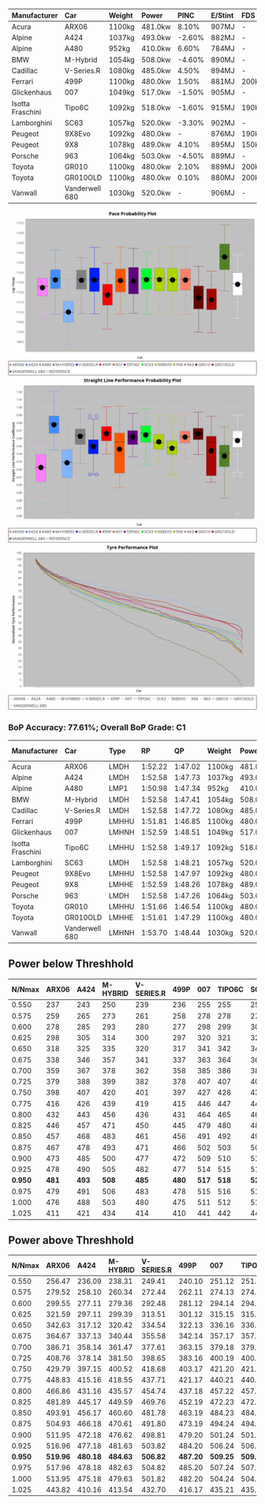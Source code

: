 | Manufacturer     | Car            | Weight | Power   | PINC    | E/Stint | FDS     |
|:-|:-|:-|:-|:-|:-|:-|
| Acura            | ARX06          | 1100kg | 481.0kw | 8.10%   | 907MJ   |    -    |
| Alpine           | A424           | 1037kg | 493.0kw | -2.60%  | 882MJ   |    -    |
| Alpine           | A480           | 952kg  | 410.0kw | 6.60%   | 784MJ   |    -    |
| BMW              | M-Hybrid       | 1054kg | 508.0kw | -4.60%  | 890MJ   |    -    |
| Cadillac         | V-Series.R     | 1080kg | 485.0kw | 4.50%   | 894MJ   |    -    |
| Ferrari          | 499P           | 1100kg | 480.0kw | 1.50%   | 881MJ   | 200kph  |
| Glickenhaus      | 007            | 1049kg | 517.0kw | -1.50%  | 905MJ   |    -    |
| Isotta Fraschini | Tipo6C         | 1092kg | 518.0kw | -1.60%  | 915MJ   | 190kph  |
| Lamborghini      | SC63           | 1057kg | 520.0kw | -3.30%  | 902MJ   |    -    |
| Peugeot          | 9X8Evo         | 1092kg | 480.0kw |    -    | 876MJ   | 190kph  |
| Peugeot          | 9X8            | 1078kg | 489.0kw | 4.10%   | 895MJ   | 150kph  |
| Porsche          | 963            | 1064kg | 503.0kw | -4.50%  | 889MJ   |    -    |
| Toyota           | GR010          | 1100kg | 480.0kw | 2.10%   | 889MJ   | 200kph  |
| Toyota           | GR010OLD       | 1100kg | 480.0kw | 0.10%   | 880MJ   | 200kph  |
| Vanwall          | Vanderwell 680 | 1030kg | 520.0kw |    -    | 906MJ   |    -    |

![PACECHART](./IMG/AUTO.png)
![STRAIGHTLINEPERFORMANCECHART](./IMG/AUTO_sp.png)
![TYREPERFORMANCECHART](./IMG/AUTO_tw.png)

### BoP Accuracy: 77.61%; Overall BoP Grade: C1
| Manufacturer     | Car            | Type  | RP      | QP      | Weight | Power¹  | Threshhold | PINC    | Power²   | E/Stint | AVG Vmax  | FDS     | RDLC | L/Stint | BOP-Grade | Model Accuracy | Model Points | Match%  | SimDiff |
|:-|:-|:-|:-|:-|:-|:-|:-|:-|:-|:-|:-|:-|:-|:-|:-|:-|:-|:-|:-|
| Acura            | ARX06          | LMDH  | 1:52.22 | 1:47.02 | 1100kg | 481.0kw | 250.0kph   | 8.10%   | 520.00kw |  907MJ  | 277.22kph |    -    | 0.97 | 34      | +C1       | 100.00%        | 996          | 78.71%  | #       |
| Alpine           | A424           | LMDH  | 1:52.58 | 1:47.73 | 1037kg | 493.0kw | 250.0kph   | -2.60%  | 480.20kw |  882MJ  | 285.45kph |    -    | 1.02 | 34      | +B1       | 100.00%        | 946          | 87.72%  | #       |
| Alpine           | A480           | LMP1  | 1:50.98 | 1:47.34 |  952kg | 410.0kw | 250.0kph   | 6.60%   | 437.10kw |  784MJ  | 278.49kph |    -    | 0.98 | 32      | -Ω1       | 97.08%         | 1727         | 37.00%  | ±0.36s  |
| BMW              | M-Hybrid       | LMDH  | 1:52.58 | 1:47.41 | 1054kg | 508.0kw | 250.0kph   | -4.60%  | 484.60kw |  890MJ  | 283.11kph |    -    | 1.01 | 34      | ~A1       | 100.00%        | 1998         | 100.00% | #       |
| Cadillac         | V-Series.R     | LMDH  | 1:52.58 | 1:47.72 | 1080kg | 485.0kw | 250.0kph   | 4.50%   | 506.80kw |  894MJ  | 281.02kph |    -    | 0.98 | 34      | +B2       | 98.11%         | 3991         | 84.92%  | ±2.26s  |
| Ferrari          | 499P           | LMHHU | 1:51.81 | 1:46.85 | 1100kg | 480.0kw | 250.0kph   | 1.50%   | 487.20kw |  881MJ  | 281.05kph | 200kph  | 0.99 | 34      | -C1       | 98.72%         | 4180         | 77.30%  | ±2.99s  |
| Glickenhaus      | 007            | LMHNH | 1:52.59 | 1:48.51 | 1049kg | 517.0kw | 250.0kph   | -1.50%  | 509.20kw |  905MJ  | 283.10kph |    -    | 0.95 | 34      | +B2       | 94.07%         | 2174         | 84.90%  | #       |
| Isotta Fraschini | Tipo6C         | LMHHU | 1:52.58 | 1:49.17 | 1092kg | 518.0kw | 250.0kph   | -1.60%  | 509.70kw |  915MJ  | 283.46kph | 190kph  | 1.01 | 34      | +D1       | 97.73%         | 129          | 66.49%  | #       |
| Lamborghini      | SC63           | LMDH  | 1:52.58 | 1:48.21 | 1057kg | 520.0kw | 250.0kph   | -3.30%  | 502.80kw |  902MJ  | 284.96kph |    -    | 1.03 | 34      | +A2       | 100.00%        | 784          | 91.63%  | #       |
| Peugeot          | 9X8Evo         | LMHHU | 1:52.58 | 1:47.97 | 1092kg | 480.0kw | 250.0kph   |    -    | 480.00kw |  876MJ  | 279.26kph | 190kph  | 0.96 | 34      | +B1       | 100.00%        | 636          | 88.69%  | #       |
| Peugeot          | 9X8            | LMHHE | 1:52.59 | 1:48.26 | 1078kg | 489.0kw | 250.0kph   | 4.10%   | 509.00kw |  895MJ  | 280.51kph | 150kph  | 0.99 | 34      | +B1       | 99.28%         | 4250         | 88.43%  | ±2.77s  |
| Porsche          | 963            | LMDH  | 1:52.58 | 1:47.26 | 1064kg | 503.0kw | 250.0kph   | -4.50%  | 480.40kw |  889MJ  | 282.04kph |    -    | 0.99 | 34      | ~A1       | 99.91%         | 11713        | 100.00% | ±1.73s  |
| Toyota           | GR010          | LMHHU | 1:51.66 | 1:46.54 | 1100kg | 480.0kw | 250.0kph   | 2.10%   | 490.10kw |  889MJ  | 281.16kph | 200kph  | 1.00 | 34      | -D1       | 99.90%         | 3123         | 69.55%  | ±2.65s  |
| Toyota           | GR010OLD       | LMHHE | 1:51.61 | 1:47.29 | 1100kg | 480.0kw | 250.0kph   | 0.10%   | 480.50kw |  880MJ  | 277.27kph | 200kph  | 1.00 | 34      | -D2       | 100.00%        | 730          | 62.09%  | ±2.75s  |
| Vanwall          | Vanderwell 680 | LMHNH | 1:53.70 | 1:48.44 | 1030kg | 520.0kw | 0.0kph     |    -    | 520.00kw |  906MJ  | 283.53kph |    -    | 1.02 | 34      | +Ω1       | 95.99%         | 527          | 46.71%  | ±2.54s  |

## Power below Threshhold
| N/Nmax    | ARX06   | A424    | M-HYBRID | V-SERIES.R | 499P    | 007     | TIPO6C  | SC63    | 9X8EVO  | 9X8     | 963     | GR010   | GR010OLD | VANDERWELL 680 | ​     | RPM      | A480       |
|:-|:-|:-|:-|:-|:-|:-|:-|:-|:-|:-|:-|:-|:-|:-|:-|:-|:-|
|  0.550    |  237    |  243    |  250     |  239       |  236    |  255    |  255    |  256    |  236    |  241    |  248    |  236    |  236     |  256           |  ​    |   --     |  0.00      |
|  0.575    |  259    |  265    |  273     |  261       |  258    |  278    |  278    |  279    |  258    |  263    |  271    |  258    |  258     |  279           |  ​    |   --     |  0.00      |
|  0.600    |  278    |  285    |  293     |  280       |  277    |  298    |  299    |  300    |  277    |  282    |  291    |  277    |  277     |  300           |  ​    |   --     |  0.00      |
|  0.625    |  298    |  305    |  314     |  300       |  297    |  320    |  321    |  322    |  297    |  302    |  311    |  297    |  297     |  322           |  ​    |   --     |  0.00      |
|  0.650    |  318    |  325    |  335     |  320       |  317    |  341    |  342    |  343    |  317    |  323    |  332    |  317    |  317     |  343           |  ​    |   --     |  0.00      |
|  0.675    |  338    |  346    |  357     |  341       |  337    |  363    |  364    |  365    |  337    |  343    |  353    |  337    |  337     |  365           |  ​    |   --     |  0.00      |
|  0.700    |  359    |  367    |  378     |  362       |  358    |  385    |  386    |  387    |  358    |  364    |  374    |  358    |  358     |  387           |  ​    |   --     |  0.00      |
|  0.725    |  379    |  388    |  399     |  382       |  378    |  407    |  407    |  409    |  378    |  385    |  395    |  378    |  378     |  409           |  ​    |   --     |  0.00      |
|  0.750    |  398    |  407    |  420     |  401       |  397    |  427    |  428    |  430    |  397    |  404    |  416    |  397    |  397     |  430           |  ​    |   --     |  0.00      |
|  0.775    |  416    |  426    |  439     |  419       |  415    |  446    |  447    |  449    |  415    |  423    |  435    |  415    |  415     |  449           |  ​    |  5000    |  250.35    |
|  0.800    |  432    |  443    |  456     |  436       |  431    |  464    |  465    |  467    |  431    |  439    |  452    |  431    |  431     |  467           |  ​    |  5500    |  295.41    |
|  0.825    |  446    |  457    |  471     |  450       |  445    |  479    |  480    |  482    |  445    |  454    |  467    |  445    |  445     |  482           |  ​    |  6000    |  330.46    |
|  0.850    |  457    |  468    |  483     |  461       |  456    |  491    |  492    |  494    |  456    |  465    |  478    |  456    |  456     |  494           |  ​    |  6500    |  372.52    |
|  0.875    |  467    |  478    |  493     |  471       |  466    |  502    |  503    |  505    |  466    |  475    |  488    |  466    |  466     |  505           |  ​    |  7000    |  416.58    |
|  0.900    |  473    |  485    |  500     |  477       |  472    |  509    |  510    |  512    |  472    |  481    |  495    |  472    |  472     |  512           |  ​    |  7500    |  426.59    |
|  0.925    |  478    |  490    |  505     |  482       |  477    |  514    |  515    |  517    |  477    |  486    |  500    |  477    |  477     |  517           |  ​    |  8000    |  423.59    |
| **0.950** | **481** | **493** | **508**  | **485**    | **480** | **517** | **518** | **520** | **480** | **489** | **503** | **480** | **480**  | **520**        | **​** | **8500** | **426.59** |
|  0.975    |  479    |  491    |  506     |  483       |  478    |  515    |  516    |  518    |  478    |  487    |  501    |  478    |  478     |  518           |  ​    |  9000    |  213.30    |
|  1.000    |  476    |  488    |  503     |  480       |  475    |  511    |  512    |  514    |  475    |  484    |  498    |  475    |  475     |  514           |  ​    |   --     |  0.00      |
|  1.025    |  411    |  421    |  434     |  414       |  410    |  441    |  442    |  444    |  410    |  418    |  430    |  410    |  410     |  444           |  ​    |   --     |  0.00      |

## Power above Threshhold
| N/Nmax    | ARX06      | A424       | M-HYBRID   | V-SERIES.R | 499P       | 007        | TIPO6C     | SC63       | 9X8EVO  | 9X8        | 963        | GR010      | GR010OLD   | VANDERWELL 680 | ​     | RPM      | A480       |
|:-|:-|:-|:-|:-|:-|:-|:-|:-|:-|:-|:-|:-|:-|:-|:-|:-|:-|
|  0.550    |  256.47    |  236.09    |  238.31    |  249.41    |  240.10    |  251.12    |  251.35    |  247.41    |  236    |  251.02    |  236.18    |  241.04    |  236.24    |  256           |  ​    |   --     |  0.00      |
|  0.575    |  279.52    |  258.10    |  260.34    |  272.44    |  262.11    |  274.13    |  274.38    |  270.45    |  258    |  274.03    |  258.20    |  264.04    |  258.26    |  279           |  ​    |   --     |  0.00      |
|  0.600    |  299.55    |  277.11    |  279.36    |  292.48    |  281.12    |  294.14    |  294.41    |  290.49    |  277    |  294.03    |  277.21    |  283.05    |  277.28    |  300           |  ​    |   --     |  0.00      |
|  0.625    |  321.59    |  297.11    |  299.39    |  313.51    |  301.12    |  315.15    |  315.44    |  310.52    |  297    |  315.03    |  297.23    |  303.05    |  297.30    |  322           |  ​    |   --     |  0.00      |
|  0.650    |  342.63    |  317.12    |  320.42    |  334.54    |  322.13    |  336.16    |  336.47    |  331.55    |  317    |  336.03    |  317.24    |  324.05    |  317.32    |  343           |  ​    |   --     |  0.00      |
|  0.675    |  364.67    |  337.13    |  340.44    |  355.58    |  342.14    |  357.17    |  357.50    |  352.59    |  337    |  357.03    |  337.26    |  344.06    |  337.34    |  365           |  ​    |   --     |  0.00      |
|  0.700    |  386.71    |  358.14    |  361.47    |  377.61    |  363.15    |  379.18    |  379.53    |  374.63    |  358    |  379.04    |  358.27    |  365.06    |  358.36    |  387           |  ​    |   --     |  0.00      |
|  0.725    |  408.76    |  378.14    |  381.50    |  398.65    |  383.16    |  400.19    |  400.56    |  395.66    |  378    |  400.04    |  378.29    |  386.06    |  378.38    |  409           |  ​    |   --     |  0.00      |
|  0.750    |  429.79    |  397.15    |  400.52    |  418.68    |  403.17    |  421.20    |  421.59    |  415.69    |  397    |  421.04    |  397.30    |  405.07    |  397.40    |  430           |  ​    |   --     |  0.00      |
|  0.775    |  448.83    |  415.16    |  418.55    |  437.71    |  421.17    |  440.21    |  440.62    |  434.73    |  415    |  440.04    |  415.32    |  424.07    |  415.41    |  449           |  ​    |  5000    |  250.35    |
|  0.800    |  466.86    |  431.16    |  435.57    |  454.74    |  437.18    |  457.22    |  457.64    |  451.75    |  431    |  457.04    |  431.33    |  440.07    |  431.43    |  467           |  ​    |  5500    |  295.41    |
|  0.825    |  481.89    |  445.17    |  449.59    |  469.76    |  452.19    |  472.23    |  472.66    |  466.78    |  445    |  472.05    |  445.34    |  455.07    |  445.44    |  482           |  ​    |  6000    |  330.46    |
|  0.850    |  493.91    |  456.17    |  460.60    |  481.78    |  463.19    |  484.23    |  484.68    |  477.80    |  456    |  484.05    |  456.35    |  466.08    |  456.46    |  494           |  ​    |  6500    |  372.52    |
|  0.875    |  504.93    |  466.18    |  470.61    |  491.80    |  473.19    |  494.24    |  494.69    |  487.81    |  466    |  494.05    |  466.35    |  476.08    |  466.47    |  505           |  ​    |  7000    |  416.58    |
|  0.900    |  511.95    |  472.18    |  476.62    |  498.81    |  479.20    |  501.24    |  501.70    |  494.83    |  472    |  501.05    |  472.36    |  482.08    |  472.47    |  512           |  ​    |  7500    |  426.59    |
|  0.925    |  516.96    |  477.18    |  481.63    |  503.82    |  484.20    |  506.24    |  506.71    |  499.83    |  477    |  506.05    |  477.36    |  487.08    |  477.48    |  517           |  ​    |  8000    |  423.59    |
| **0.950** | **519.96** | **480.18** | **484.63** | **506.82** | **487.20** | **509.25** | **509.71** | **502.84** | **480** | **509.05** | **480.36** | **490.08** | **480.48** | **520**        | **​** | **8500** | **426.59** |
|  0.975    |  517.96    |  478.18    |  482.63    |  504.82    |  485.20    |  507.24    |  507.71    |  500.84    |  478    |  507.05    |  478.36    |  488.08    |  478.48    |  518           |  ​    |  9000    |  213.30    |
|  1.000    |  513.95    |  475.18    |  479.63    |  501.82    |  482.20    |  504.24    |  504.71    |  497.83    |  475    |  504.05    |  475.36    |  485.08    |  475.47    |  514           |  ​    |   --     |  0.00      |
|  1.025    |  443.82    |  410.16    |  413.54    |  432.70    |  416.17    |  435.21    |  435.61    |  429.72    |  410    |  435.04    |  410.31    |  419.07    |  410.41    |  444           |  ​    |   --     |  0.00      |
